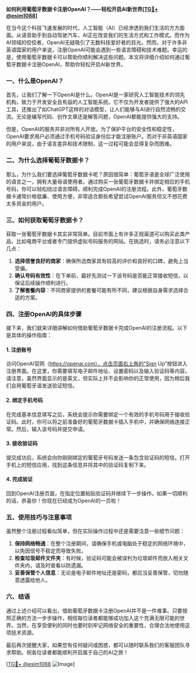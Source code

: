 **如何利用葡萄牙数据卡注册OpenAI？——轻松开启AI新世界[[TG💪+ @esim1088](https://t.me/s/esim1088)]**

在当今这个科技飞速发展的时代，人工智能（AI）已经渗透到我们生活的方方面面。从语音助手到自动驾驶汽车，AI正在改变我们的生活方式和工作模式。而作为AI领域的佼佼者，OpenAI无疑吸引了无数科技爱好者的目光。然而，对于许多非英语国家的用户来说，注册OpenAI可能会遇到一些语言障碍和技术难题。幸运的是，使用葡萄牙数据卡可以帮助你顺利解决这些问题。本文将详细介绍如何通过葡萄牙数据卡注册OpenAI，帮助你轻松开启AI新世界。

### 一、什么是OpenAI？

首先，让我们了解一下OpenAI是什么。OpenAI是一家研究人工智能技术的领先机构，致力于开发安全且有益的人工智能系统。它不仅为开发者提供了强大的API工具，还推出了如ChatGPT这样的对话模型，让人们能够与AI进行自然流畅的交流。无论是编写代码、创作文章还是解答问题，OpenAI都能提供强大的支持。

但是，OpenAI的服务并非对所有人开放。为了保护平台的安全性和稳定性，OpenAI要求用户必须通过手机号码验证身份后才能注册账户。而对于非英语国家的用户来说，由于语言差异和技术限制，这一过程可能会显得复杂而困难。

### 二、为什么选择葡萄牙数据卡？

那么，为什么我们要选择葡萄牙数据卡呢？原因很简单：葡萄牙语是全球广泛使用的语言之一，拥有大量母语使用者。通过购买一张葡萄牙数据卡并绑定相应的手机号码，你可以轻松绕过语言障碍，顺利完成OpenAI的注册流程。此外，葡萄牙数据卡通常价格低廉、使用方便，非常适合那些希望尝试OpenAI服务但又不想花费太多资金的用户。

### 三、如何获取葡萄牙数据卡？

获取一张葡萄牙数据卡其实非常简单。目前市面上有许多正规渠道可以购买此类产品，比如电商平台或者专门提供虚拟号码服务的网站。在挑选时，请务必注意以下几点：

1. **选择信誉良好的商家**：确保所选商家具有较高的评价和良好的口碑，避免上当受骗。
2. **确认号码有效性**：在下单前，最好先测试一下该号码是否能正常接收短信，以保证后续操作顺利进行。
3. **了解套餐内容**：不同商家提供的套餐可能有所不同，建议根据自身需求选择合适的方案。

### 四、注册OpenAI的具体步骤

接下来，我们就来详细讲解如何借助葡萄牙数据卡完成OpenAI的注册流程。以下是具体的操作指南：

#### 1. 注册账号
访问OpenAI官网（https://openai.com），点击页面右上角的“Sign Up”按钮进入注册界面。在这里，你需要填写电子邮件地址、设置密码以及输入验证码等内容。请注意，虽然界面显示的是英文，但实际上并不会影响你的正常使用，因为稍后我们会用葡萄牙语发送验证短信。

#### 2. 绑定手机号码
在完成基本信息填写之后，系统会提示你需要绑定一个有效的手机号码用于接收验证码。此时，你可以将之前准备好的葡萄牙数据卡插入手机中，并确保网络连接正常。然后，输入该号码并提交申请。

#### 3. 接收验证码
提交成功后，系统会向你刚刚绑定的葡萄牙号码发送一条包含验证码的短信。打开手机上的短信应用，找到这条信息并将其中的验证码复制下来。

#### 4. 完成验证
回到OpenAI注册页面，在指定位置粘贴验证码并继续下一步操作。如果一切顺利的话，恭喜你！你现在已经成为OpenAI的一员啦！

### 五、使用技巧与注意事项

虽然整个注册过程看似简单，但在实际操作过程中还是需要注意一些细节问题：

1. **保持网络畅通**：在整个注册期间，请确保手机或电脑处于稳定的网络环境中，以免因信号不稳定而导致失败。
2. **检查垃圾邮件文件夹**：有时候，验证码可能会被误判为垃圾邮件而放入相关文件夹内，请及时查看以防遗漏。
3. **妥善保管个人信息**：无论是电子邮件地址还是密码，都应当妥善保管，切勿随意透露给他人。

### 六、结语

通过上述介绍可以看出，借助葡萄牙数据卡注册OpenAI并不是一件难事。只要按照正确的方法一步步操作，相信每位读者都能够成功加入这个充满无限可能的世界。当然，在享受便利的同时也要时刻牢记网络安全的重要性，合理合法地使用这项技术资源。

最后再次提醒大家，如果您有任何疑问或困惑，都可以随时联系我们的客服团队寻求帮助。祝各位读者都能顺利开启属于自己的AI之旅！

[[TG💪+ @esim1088](https://t.me/s/esim1088) ![Image](https://i.postimg.cc/4NQfJmqS/Snipaste-2025-05-13-00-14-12.png)]